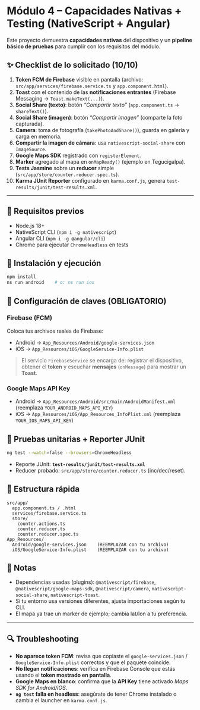 
# Módulo 4 – Capacidades Nativas + Testing (NativeScript + Angular)

Este proyecto demuestra **capacidades nativas** del dispositivo y un **pipeline básico de pruebas** para cumplir con los requisitos del módulo.

## ✨ Checklist de lo solicitado (10/10)

1. **Token FCM de Firebase** visible en pantalla (archivo: `src/app/services/firebase.service.ts` y `app.component.html`).
2. **Toast** con el contenido de las **notificaciones entrantes** (Firebase Messaging -> `Toast.makeText(...)`).
3. **Social Share (texto)**: botón *“Compartir texto”* (`app.component.ts` → `shareText()`).
4. **Social Share (imagen)**: botón *“Compartir imagen”* (comparte la foto capturada).
5. **Camera**: toma de fotografía (`takePhotoAndShare()`), guarda en galería y carga en memoria.
6. **Compartir la imagen de cámara**: usa `nativescript-social-share` con `ImageSource`.
7. **Google Maps SDK** registrado con `registerElement`.
8. **Marker** agregado al mapa en `onMapReady()` (ejemplo en Tegucigalpa).
9. **Tests Jasmine** sobre un **reducer** simple (`src/app/store/counter.reducer.spec.ts`).
10. **Karma JUnit Reporter** configurado en `karma.conf.js`, genera `test-results/junit/test-results.xml`.

---

## 🧰 Requisitos previos
- Node.js 18+
- NativeScript CLI (`npm i -g nativescript`)
- Angular CLI (`npm i -g @angular/cli`)
- Chrome para ejecutar `ChromeHeadless` en tests

## 🚀 Instalación y ejecución
```bash
npm install
ns run android    # o: ns run ios
```

## 🔔 Configuración de claves (OBLIGATORIO)
### Firebase (FCM)
Coloca tus archivos reales de Firebase:
- Android → `App_Resources/Android/google-services.json`
- iOS → `App_Resources/iOS/GoogleService-Info.plist`

> El servicio `FirebaseService` se encarga de: registrar el dispositivo, obtener el **token** y escuchar **mensajes** (`onMessage`) para mostrar un **Toast**.

### Google Maps API Key
- Android → `App_Resources/Android/src/main/AndroidManifest.xml` (reemplaza `YOUR_ANDROID_MAPS_API_KEY`)
- iOS → `App_Resources/iOS/App_Resources_InfoPlist.xml` (reemplaza `YOUR_IOS_MAPS_API_KEY`)

## 🧪 Pruebas unitarias + Reporter JUnit
```bash
ng test --watch=false --browsers=ChromeHeadless
```
- Reporte JUnit: **`test-results/junit/test-results.xml`**
- Reducer probado: `src/app/store/counter.reducer.ts` (inc/dec/reset).

## 📁 Estructura rápida
```
src/app/
  app.component.ts / .html
  services/firebase.service.ts
  store/
    counter.actions.ts
    counter.reducer.ts
    counter.reducer.spec.ts
App_Resources/
  Android/google-services.json    (REEMPLAZAR con tu archivo)
  iOS/GoogleService-Info.plist    (REEMPLAZAR con tu archivo)
```

## 📝 Notas
- Dependencias usadas (plugins): `@nativescript/firebase`, `@nativescript/google-maps-sdk`, `@nativescript/camera`, `nativescript-social-share`, `nativescript-toast`.
- Si tu entorno usa versiones diferentes, ajusta importaciones según tu CLI.
- El mapa ya trae un marker de ejemplo; cambia lat/lon a tu preferencia.

---

## 🔍 Troubleshooting
- **No aparece token FCM**: revisa que copiaste el `google-services.json` / `GoogleService-Info.plist` correctos y que el paquete coincide.
- **No llegan notificaciones**: verifica en Firebase Console que estás usando el **token mostrado en pantalla**.
- **Google Maps en blanco**: confirma que la **API Key** tiene activado *Maps SDK for Android/iOS*.
- **`ng test` falla en headless**: asegúrate de tener Chrome instalado o cambia el launcher en `karma.conf.js`.

